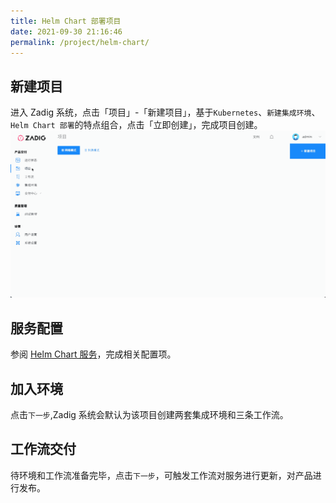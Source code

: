 ```yaml
---
title: Helm Chart 部署项目
date: 2021-09-30 21:16:46
permalink: /project/helm-chart/
---
```


## 新建项目

进入 Zadig 系统，点击「项目」-「新建项目」，基于`Kubernetes`、`新建集成环境`、`Helm Chart 部署`的特点组合，点击「立即创建」，完成项目创建。
![新建项目](../_images/project_create_helm_chart.gif)

## 服务配置

参阅 [Helm Chart 服务](/project/service/#Helm-Chart-服务)，完成相关配置项。

## 加入环境

点击`下一步`,Zadig 系统会默认为该项目创建两套集成环境和三条工作流。


## 工作流交付

待环境和工作流准备完毕，点击`下一步`，可触发工作流对服务进行更新，对产品进行发布。